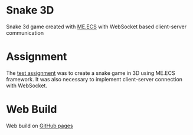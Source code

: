 # Snake 3D
Snake 3d game created with [ME.ECS](https://github.com/chromealex/ecs) with WebSocket based client-server communication

# Assignment
The [test assignment](https://qubixinfinity.notion.site/Unity-Developer-ME-ECS-e4ab52150c384055acbe1ce48deda698) was to create a snake game in 3D using ME.ECS framework. It was also necessary to implement client-server connection with WebSocket.

# Web Build
Web build on [GitHub pages](https://alexanderkotof.github.io/snake-3d-me.ecs.build/)
